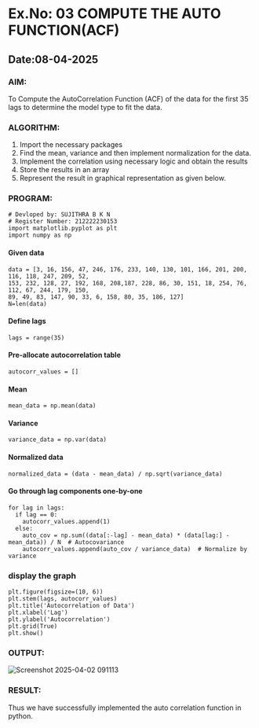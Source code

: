 # Ex.No: 03   COMPUTE THE AUTO FUNCTION(ACF)

## Date:08-04-2025

### AIM:
To Compute the AutoCorrelation Function (ACF) of the data for the first 35 lags to determine the model
type to fit the data.
### ALGORITHM:
1. Import the necessary packages
2. Find the mean, variance and then implement normalization for the data.
3. Implement the correlation using necessary logic and obtain the results
4. Store the results in an array
5. Represent the result in graphical representation as given below.
### PROGRAM:
```
# Devloped by: SUJITHRA B K N
# Register Number: 212222230153
import matplotlib.pyplot as plt
import numpy as np
```
#### Given data
```
data = [3, 16, 156, 47, 246, 176, 233, 140, 130, 101, 166, 201, 200, 116, 118, 247, 209, 52,
153, 232, 128, 27, 192, 168, 208,187, 228, 86, 30, 151, 18, 254, 76, 112, 67, 244, 179, 150,
89, 49, 83, 147, 90, 33, 6, 158, 80, 35, 186, 127]
N=len(data)
```
#### Define lags
```
lags = range(35)
```

#### Pre-allocate autocorrelation table
```
autocorr_values = []
```
#### Mean
```
mean_data = np.mean(data)
```
#### Variance
```
variance_data = np.var(data)
```
#### Normalized data
```
normalized_data = (data - mean_data) / np.sqrt(variance_data)
```
#### Go through lag components one-by-one
```
for lag in lags:
  if lag == 0:
    autocorr_values.append(1)
  else:
    auto_cov = np.sum((data[:-lag] - mean_data) * (data[lag:] - mean_data)) / N  # Autocovariance
    autocorr_values.append(auto_cov / variance_data)  # Normalize by variance
```
### display the graph
```
plt.figure(figsize=(10, 6))
plt.stem(lags, autocorr_values)
plt.title('Autocorrelation of Data')
plt.xlabel('Lag')
plt.ylabel('Autocorrelation')
plt.grid(True)
plt.show()
```

### OUTPUT:
![Screenshot 2025-04-02 091113](https://github.com/user-attachments/assets/1a083128-73da-43e4-b858-1bff7fc246f2)


### RESULT:
Thus we have successfully implemented the auto correlation function in python.
